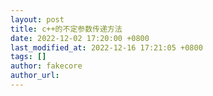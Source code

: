 ```yaml
---
layout: post
title: c++的不定参数传递方法
date: 2022-12-02 17:20:00 +0800
last_modified_at: 2022-12-16 17:21:05 +0800
tags: []
author: fakecore
author_url: 
---
```

